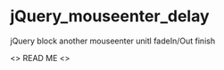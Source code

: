 jQuery_mouseenter_delay
=======================

jQuery block another mouseenter unitl fadeIn/Out finish

<> READ ME <>
